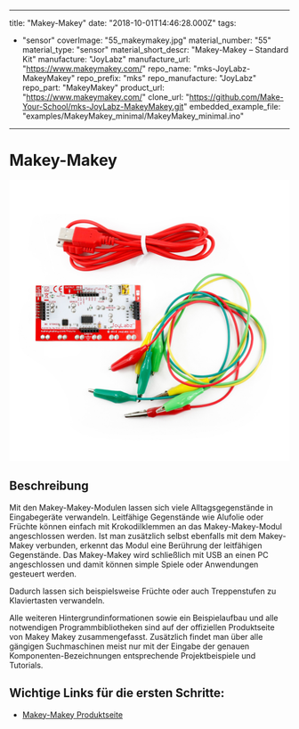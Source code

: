 
---
title: "Makey-Makey"
date: "2018-10-01T14:46:28.000Z"
tags: 
  - "sensor"
coverImage: "55_makeymakey.jpg"
material_number: "55"
material_type: "sensor"
material_short_descr: "Makey-Makey – Standard Kit"
manufacture: "JoyLabz"
manufacture_url: "https://www.makeymakey.com/"
repo_name: "mks-JoyLabz-MakeyMakey"
repo_prefix: "mks"
repo_manufacture: "JoyLabz"
repo_part: "MakeyMakey"
product_url: "https://www.makeymakey.com/"
clone_url: "https://github.com/Make-Your-School/mks-JoyLabz-MakeyMakey.git"
embedded_example_file: "examples/MakeyMakey_minimal/MakeyMakey_minimal.ino"
---


# Makey-Makey

![Makey-Makey](55_makeymakey.jpg)

## Beschreibung
Mit den Makey-Makey-Modulen lassen sich viele Alltagsgegenstände in Eingabegeräte verwandeln. Leitfähige Gegenstände wie Alufolie oder Früchte können einfach mit Krokodilklemmen an das Makey-Makey-Modul angeschlossen werden. Ist man zusätzlich selbst ebenfalls mit dem Makey-Makey verbunden, erkennt das Modul eine Berührung der leitfähigen Gegenstände. Das Makey-Makey wird schließlich mit USB an einen PC angeschlossen und damit können simple Spiele oder Anwendungen gesteuert werden.

Dadurch lassen sich beispielsweise Früchte oder auch Treppenstufen zu Klaviertasten verwandeln.

Alle weiteren Hintergrundinformationen sowie ein Beispielaufbau und alle notwendigen Programmbibliotheken sind auf der offiziellen Produktseite von Makey Makey zusammengefasst. Zusätzlich findet man über alle gängigen Suchmaschinen meist nur mit der Eingabe der genauen Komponenten-Bezeichnungen entsprechende Projektbeispiele und Tutorials.


<!-- infolist -->
## Wichtige Links für die ersten Schritte:

- [Makey-Makey Produktseite](https://www.makeymakey.com/)

